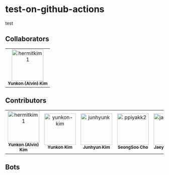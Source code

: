 # test-on-github-actions

test


## Collaborators

<!-- readme: collaborators -start -->
<table>
<tr>
    <td align="center">
        <a href="https://github.com/hermitkim1">
            <img src="https://avatars.githubusercontent.com/u/109802617?v=4" width="100;" alt="hermitkim1"/>
            <br />
            <sub><b>Yunkon (Alvin) Kim </b></sub>
        </a>
    </td></tr>
</table>
<!-- readme: collaborators -end -->

## Contributors

<!-- readme: contributors -start -->
<table>
<tr>
    <td align="center">
        <a href="https://github.com/hermitkim1">
            <img src="https://avatars.githubusercontent.com/u/109802617?v=4" width="100;" alt="hermitkim1"/>
            <br />
            <sub><b>Yunkon (Alvin) Kim </b></sub>
        </a>
    </td>
    <td align="center">
        <a href="https://github.com/yunkon-kim">
            <img src="https://avatars.githubusercontent.com/u/7975459?v=4" width="100;" alt="yunkon-kim"/>
            <br />
            <sub><b>Yunkon Kim </b></sub>
        </a>
    </td>
    <td align="center">
        <a href="https://github.com/junhyunk">
            <img src="https://avatars.githubusercontent.com/u/10242780?v=4" width="100;" alt="junhyunk"/>
            <br />
            <sub><b>Junhyun Kim</b></sub>
        </a>
    </td>
    <td align="center">
        <a href="https://github.com/ppiyakk2">
            <img src="https://avatars.githubusercontent.com/u/330233?v=4" width="100;" alt="ppiyakk2"/>
            <br />
            <sub><b>SeongSoo Cho</b></sub>
        </a>
    </td>
    <td align="center">
        <a href="https://github.com/jaeyoung0826">
            <img src="https://avatars.githubusercontent.com/u/63827432?v=4" width="100;" alt="jaeyoung0826"/>
            <br />
            <sub><b>Jaeyoung0826</b></sub>
        </a>
    </td>
    <td align="center">
        <a href="https://github.com/jihoon-seo">
            <img src="https://avatars.githubusercontent.com/u/46767780?v=4" width="100;" alt="jihoon-seo"/>
            <br />
            <sub><b>Jihoon Seo</b></sub>
        </a>
    </td></tr>
</table>
<!-- readme: contributors -end -->

## Bots

<!-- readme: bots -start -->
<table>
</table>
<!-- readme: bots -end -->
